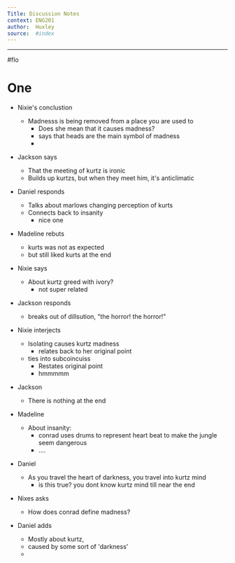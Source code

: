 ```yaml
---
Title: Discussion Notes 
context: ENG201
author:  Huxley
source:  #index
---
```


---

#flo


# One

- Nixie's conclustion
	- Madnesss is being removed from a place you are used to
		- Does she mean that it causes madness?
		- says that heads are the main symbol of madness
		-  
- Jackson says 
	- That the meeting of kurtz is ironic 
	- Builds up kurtzs, but when they meet him, it's anticlimatic 
- Daniel responds
	- Talks about marlows changing perception of kurts
	- Connects back to insanity 
		- nice one
- Madeline rebuts
	- kurts was not as expected
	- but still liked kurts at the end

- Nixie says
	- About kurtz greed with ivory? 
		- not super related

- Jackson responds
	- breaks out of dillsution, "the horror! the horror!"

- Nixie interjects
	- Isolating causes kurtz madness
		- relates back to her original point
	- ties into subcoincuiss
		- Restates original point
		- hmmmmm
- Jackson
	- There is nothing at the end

- Madeline
	- About insanity:
		- conrad uses drums to represent heart beat to make the jungle seem dangerous
		- ....
- Daniel
	- As you travel the heart of darkness, you travel into kurtz mind
		- is this true? you dont know kurtz mind till near the end
- Nixes asks
	- How does conrad define madness?
	
- Daniel adds
	- Mostly about kurtz,
	- caused by some sort of 'darkness'
	- 















